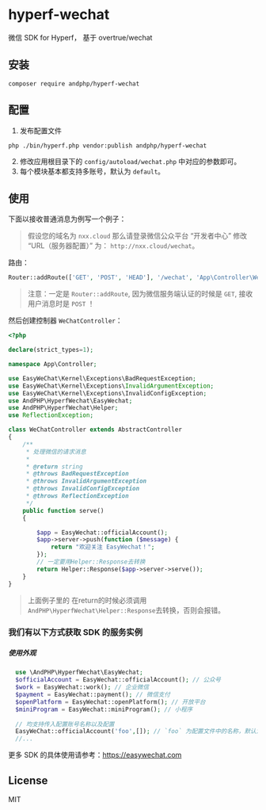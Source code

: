# hyperf-wechat

微信 SDK for Hyperf， 基于 overtrue/wechat


## 安装
~~~shell script
composer require andphp/hyperf-wechat
~~~


## 配置
1. 发布配置文件
~~~shell script
php ./bin/hyperf.php vendor:publish andphp/hyperf-wechat
~~~
2. 修改应用根目录下的 `config/autoload/wechat.php` 中对应的参数即可。
3. 每个模块基本都支持多账号，默认为 `default`。

## 使用
下面以接收普通消息为例写一个例子：
> 假设您的域名为 `nxx.cloud` 那么请登录微信公众平台 “开发者中心” 修改 “URL（服务器配置）” 为： `http://nxx.cloud/wechat`。

路由：

```php
Router::addRoute(['GET', 'POST', 'HEAD'], '/wechat', 'App\Controller\WeChatController@serve');
```

> 注意：一定是 `Router::addRoute`, 因为微信服务端认证的时候是 `GET`, 接收用户消息时是 `POST` ！

然后创建控制器 `WeChatController`：

```php
<?php

declare(strict_types=1);

namespace App\Controller;

use EasyWeChat\Kernel\Exceptions\BadRequestException;
use EasyWeChat\Kernel\Exceptions\InvalidArgumentException;
use EasyWeChat\Kernel\Exceptions\InvalidConfigException;
use AndPHP\HyperfWechat\EasyWechat;
use AndPHP\HyperfWechat\Helper;
use ReflectionException;

class WeChatController extends AbstractController
{
    /**
     * 处理微信的请求消息
     *
     * @return string
     * @throws BadRequestException
     * @throws InvalidArgumentException
     * @throws InvalidConfigException
     * @throws ReflectionException
     */
    public function serve()
    {

        $app = EasyWechat::officialAccount();
        $app->server->push(function ($message) {
            return "欢迎关注 EasyWechat！";
        });
        // 一定要用Helper::Response去转换
        return Helper::Response($app->server->serve());
    }
}
```

> 上面例子里的 在return的时候必须调用``AndPHP\HyperfWechat\Helper::Response``去转换，否则会报错。

### 我们有以下方式获取 SDK 的服务实例

##### 使用外观

```php
  use \AndPHP\HyperfWechat\EasyWechat;
  $officialAccount = EasyWechat::officialAccount(); // 公众号
  $work = EasyWechat::work(); // 企业微信
  $payment = EasyWechat::payment(); // 微信支付
  $openPlatform = EasyWechat::openPlatform(); // 开放平台
  $miniProgram = EasyWechat::miniProgram(); // 小程序
  
  // 均支持传入配置账号名称以及配置
  EasyWeChat::officialAccount('foo',[]); // `foo` 为配置文件中的名称，默认为 `default`。`[]` 可覆盖账号配置
  //...
```

更多 SDK 的具体使用请参考：https://easywechat.com

## License

MIT


